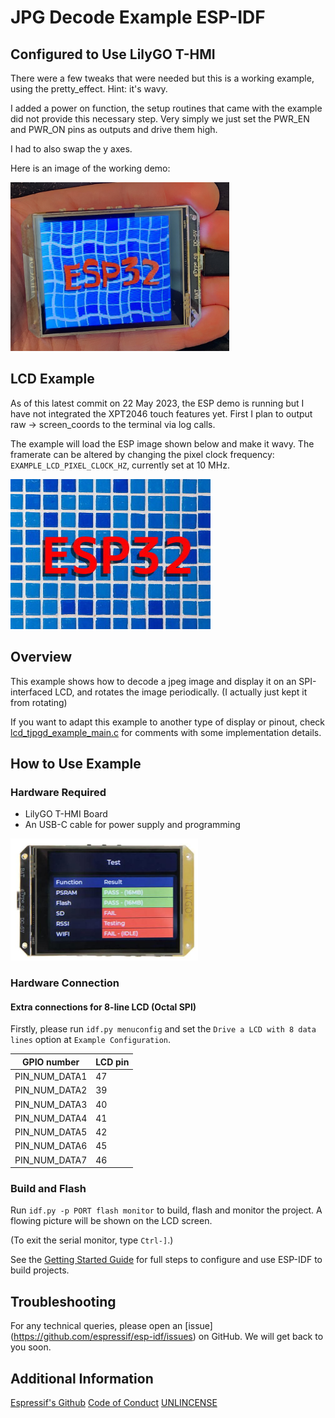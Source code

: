 # JPG Decode Example ESP-IDF

## Configured to Use LilyGO T-HMI

There were a few tweaks that were needed but this is a working example, using the pretty_effect. Hint: it's wavy.

I added a power on function, the setup routines that came with the example did not provide this necessary step. Very simply we just set the PWR_EN and PWR_ON pins as outputs and drive them high.

I had to also swap the y axes.

Here is an image of the working demo:

<img src="./image/ESP32S3_THMI_Wavy.jpg" alt="RunningDemo" width="350" height="270" title="RunningDemo">

## LCD Example

As of this latest commit on 22 May 2023, the ESP demo is running but I have not integrated the XPT2046 touch features yet. First I plan to output raw -> screen_coords to the terminal via log calls.

The example will load the ESP image shown below and make it wavy. The framerate can be altered by changing the pixel clock frequency: `EXAMPLE_LCD_PIXEL_CLOCK_HZ`, currently set at 10 MHz.

![ESP_IMAGE_JPG](main/image.jpg)

## Overview

This example shows how to decode a jpeg image and display it on an SPI-interfaced LCD, and rotates the image periodically. (I actually just kept it from rotating)

If you want to adapt this example to another type of display or pinout, check [lcd_tjpgd_example_main.c](main/lcd_tjpgd_example_main.c) for comments with some implementation details.

## How to Use Example

### Hardware Required

* LilyGO T-HMI Board
* An USB-C cable for power supply and programming

<img src="./image/thmi2.jpg" alt="RunningDemo" width="300" height="195" title="LilyGO T-HMI">

### Hardware Connection


#### Extra connections for 8-line LCD (Octal SPI)

Firstly, please run `idf.py menuconfig` and set the `Drive a LCD with 8 data lines` option at `Example Configuration`.


| GPIO number   | LCD pin |
| ------------- | ------- |
| PIN_NUM_DATA1 | 47      |
| PIN_NUM_DATA2 | 39      |
| PIN_NUM_DATA3 | 40      |
| PIN_NUM_DATA4 | 41      |
| PIN_NUM_DATA5 | 42      |
| PIN_NUM_DATA6 | 45      |
| PIN_NUM_DATA7 | 46      |

### Build and Flash

Run `idf.py -p PORT flash monitor` to build, flash and monitor the project. A flowing picture will be shown on the LCD screen.

(To exit the serial monitor, type ``Ctrl-]``.)

See the [Getting Started Guide](https://docs.espressif.com/projects/esp-idf/en/latest/get-started/index.html) for full steps to configure and use ESP-IDF to build projects.

## Troubleshooting

For any technical queries, please open an [issue] (https://github.com/espressif/esp-idf/issues) on GitHub. We will get back to you soon.

## Additional Information
[Espressif's Github](https://github.com/espressif)
[Code of Conduct](./CODE_OF_CONDUCGT.md)
[UNLINCENSE](./LICENSE)
